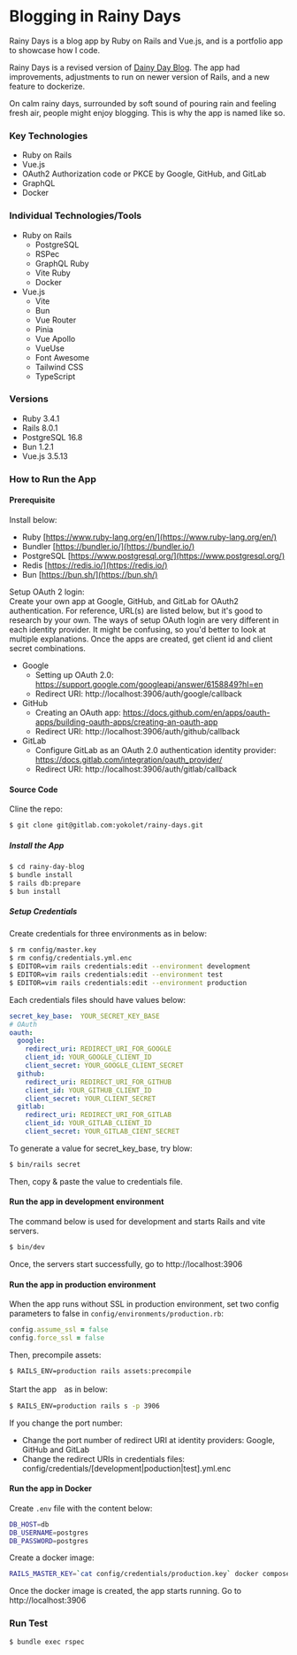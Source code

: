 # Blogging in Rainy Days

Rainy Days is a blog app by Ruby on Rails and Vue.js, and is a portfolio app to showcase how I code.

Rainy Days is a revised version of [Dainy Day Blog](https://gitlab.com/yokolet/rainy-day-blog).
The app had improvements, adjustments to run on newer version of Rails, and a new feature to dockerize.


On calm rainy days, surrounded by soft sound of pouring rain and feeling fresh air, people might enjoy blogging.
This is why the app is named like so.


### Key Technologies
- Ruby on Rails
- Vue.js
- OAuth2 Authorization code or PKCE by Google, GitHub, and GitLab
- GraphQL
- Docker

### Individual Technologies/Tools
- Ruby on Rails
  - PostgreSQL
  - RSPec
  - GraphQL Ruby
  - Vite Ruby
  - Docker
- Vue.js
  - Vite
  - Bun
  - Vue Router
  - Pinia
  - Vue Apollo
  - VueUse
  - Font Awesome
  - Tailwind CSS
  - TypeScript

### Versions
- Ruby 3.4.1
- Rails 8.0.1
- PostgreSQL 16.8
- Bun 1.2.1
- Vue.js 3.5.13

### How to Run the App

#### Prerequisite

Install below:
- Ruby [https://www.ruby-lang.org/en/](https://www.ruby-lang.org/en/)
- Bundler [https://bundler.io/](https://bundler.io/)
- PostgreSQL [https://www.postgresql.org/](https://www.postgresql.org/)
- Redis [https://redis.io/](https://redis.io/)
- Bun [https://bun.sh/](https://bun.sh/)

Setup OAuth 2 login:\
Create your own app at Google, GitHub, and GitLab for OAuth2 authentication.
For reference, URL(s) are listed below, but it's good to research by your own.
The ways of setup OAuth login are very different in each identity provider.
It might be confusing, so you'd better to look at multiple explanations.
Once the apps are created, get client id and client secret combinations.

- Google
  - Setting up OAuth 2.0: https://support.google.com/googleapi/answer/6158849?hl=en
  - Redirect URI: http://localhost:3906/auth/google/callback
- GitHub
  - Creating an OAuth app: https://docs.github.com/en/apps/oauth-apps/building-oauth-apps/creating-an-oauth-app
  - Redirect URI: http://localhost:3906/auth/github/callback
- GitLab
  - Configure GitLab as an OAuth 2.0 authentication identity provider: https://docs.gitlab.com/integration/oauth_provider/
  - Redirect URI: http://localhost:3906/auth/gitlab/callback

#### Source Code
Cline the repo:
```bash
$ git clone git@gitlab.com:yokolet/rainy-days.git
```

##### Install the App
```bash
$ cd rainy-day-blog
$ bundle install
$ rails db:prepare
$ bun install
```

##### Setup Credentials

Create credentials for three environments as in below:

```bash
$ rm config/master.key
$ rm config/credentials.yml.enc
$ EDITOR=vim rails credentials:edit --environment development
$ EDITOR=vim rails credentials:edit --environment test
$ EDITOR=vim rails credentials:edit --environment production
```

Each credentials files should have values below:
```yaml
secret_key_base:  YOUR_SECRET_KEY_BASE
# OAuth
oauth:
  google:
    redirect_uri: REDIRECT_URI_FOR_GOOGLE
    client_id: YOUR_GOOGLE_CLIENT_ID
    client_secret: YOUR_GOOGLE_CLIENT_SECRET
  github:
    redirect_uri: REDIRECT_URI_FOR_GITHUB
    client_id: YOUR_GITHUB_CLIENT_ID
    client_secret: YOUR_CLIENT_SECRET
  gitlab:
    redirect_uri: REDIRECT_URI_FOR_GITLAB
    client_id: YOUR_GITLAB_CLIENT_ID
    client_secret: YOUR_GITLAB_CIENT_SECRET
```

To generate a value for secret_key_base, try blow:

```bash
$ bin/rails secret
```

Then, copy & paste the value to credentials file.


#### Run the app in development environment

The command below is used for development and starts Rails and vite servers.

```bash
$ bin/dev
```

Once, the servers start successfully, go to http://localhost:3906


#### Run the app in production environment

When the app runs without SSL in production environment,
set two config parameters to false in `config/environments/production.rb`:

```ruby
config.assume_ssl = false
config.force_ssl = false
```

Then, precompile assets:

```bash
$ RAILS_ENV=production rails assets:precompile
```

Start the app　as in below:

```bash
$ RAILS_ENV=production rails s -p 3906
```

If you change the port number:
- Change the port number of redirect URI at identity providers: Google, GitHub and GitLab
- Change the redirect URIs in credentials files: config/credentials/[development|poduction|test].yml.enc

#### Run the app in Docker

Create `.env` file with the content below:
```bash
DB_HOST=db
DB_USERNAME=postgres
DB_PASSWORD=postgres
```

Create a docker image:
```bash
RAILS_MASTER_KEY=`cat config/credentials/production.key` docker compose up --build
```

Once the docker image is created, the app starts running.
Go to http://localhost:3906

### Run Test
```bash
$ bundle exec rspec
```
